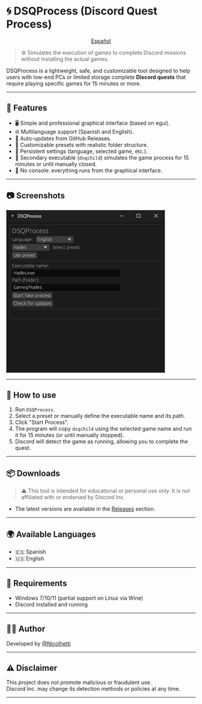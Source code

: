 # 🌀 DSQProcess (Discord Quest Process)

<p align="center">
  <a href="/README_es.md">Español</a>
</p>

> ⚙️ Simulates the execution of games to complete Discord missions without installing the actual games.

DSQProcess is a lightweight, safe, and customizable tool designed to help users with low-end PCs or limited storage complete **Discord quests** that require playing specific games for 15 minutes or more.

---

## 🌟 Features

- 🖥️ Simple and professional graphical interface (based on egui).
- 🌐 Multilanguage support (Spanish and English).
- 🔄 Auto-updates from GitHub Releases.
- 📁 Customizable presets with realistic folder structure.
- 💾 Persistent settings (language, selected game, etc.).
- 🧱 Secondary executable (`dsqchild`) simulates the game process for 15 minutes or until manually closed.
- 🚫 No console: everything runs from the graphical interface.

---

## 📷 Screenshots

![Image](assets/image1.png)

---

## 🚀 How to use

1. Run `DSQProcess`.
2. Select a preset or manually define the executable name and its path.
3. Click "Start Process".
4. The program will copy `dsqchild` using the selected game name and run it for 15 minutes (or until manually stopped).
5. Discord will detect the game as running, allowing you to complete the quest.

---

## 📦 Downloads

> ⚠️ This tool is intended for educational or personal use only. It is not affiliated with or endorsed by Discord Inc.

- The latest versions are available in the [Releases](https://github.com/Nicolhetti/DSQProcess/releases) section.

---

## 🌍 Available Languages

- 🇪🇸 Spanish  
- 🇺🇸 English

---

## 🔧 Requirements

- Windows 7/10/11 (partial support on Linux via Wine)
- Discord installed and running

---

## 👨‍💻 Author

Developed by [@Nicolhetti](https://github.com/Nicolhetti) <!-- And a little bit of Copilot, sorry Pro Devs 💔 -->

---

## ⚠️ Disclaimer

This project does not promote malicious or fraudulent use.  
Discord Inc. may change its detection methods or policies at any time.

---
